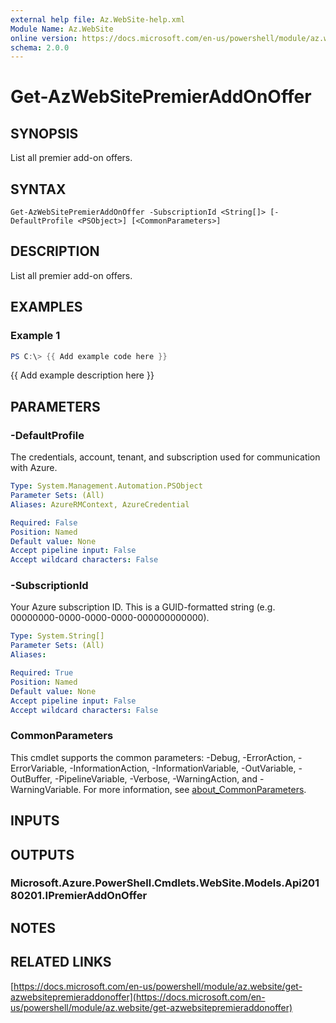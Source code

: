 ```yaml
---
external help file: Az.WebSite-help.xml
Module Name: Az.WebSite
online version: https://docs.microsoft.com/en-us/powershell/module/az.website/get-azwebsitepremieraddonoffer
schema: 2.0.0
---
```


# Get-AzWebSitePremierAddOnOffer

## SYNOPSIS
List all premier add-on offers.

## SYNTAX

```
Get-AzWebSitePremierAddOnOffer -SubscriptionId <String[]> [-DefaultProfile <PSObject>] [<CommonParameters>]
```

## DESCRIPTION
List all premier add-on offers.

## EXAMPLES

### Example 1
```powershell
PS C:\> {{ Add example code here }}
```

{{ Add example description here }}

## PARAMETERS

### -DefaultProfile
The credentials, account, tenant, and subscription used for communication with Azure.

```yaml
Type: System.Management.Automation.PSObject
Parameter Sets: (All)
Aliases: AzureRMContext, AzureCredential

Required: False
Position: Named
Default value: None
Accept pipeline input: False
Accept wildcard characters: False
```

### -SubscriptionId
Your Azure subscription ID.
This is a GUID-formatted string (e.g.
00000000-0000-0000-0000-000000000000).

```yaml
Type: System.String[]
Parameter Sets: (All)
Aliases:

Required: True
Position: Named
Default value: None
Accept pipeline input: False
Accept wildcard characters: False
```

### CommonParameters
This cmdlet supports the common parameters: -Debug, -ErrorAction, -ErrorVariable, -InformationAction, -InformationVariable, -OutVariable, -OutBuffer, -PipelineVariable, -Verbose, -WarningAction, and -WarningVariable. For more information, see [about_CommonParameters](http://go.microsoft.com/fwlink/?LinkID=113216).

## INPUTS

## OUTPUTS

### Microsoft.Azure.PowerShell.Cmdlets.WebSite.Models.Api20180201.IPremierAddOnOffer
## NOTES

## RELATED LINKS

[https://docs.microsoft.com/en-us/powershell/module/az.website/get-azwebsitepremieraddonoffer](https://docs.microsoft.com/en-us/powershell/module/az.website/get-azwebsitepremieraddonoffer)

